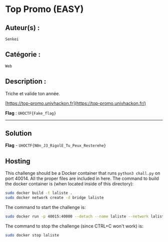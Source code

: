 # Top Promo (EASY)

## Auteur(s) :
`Senkei`

## Catégorie :
`Web`

## Description :

Triche et valide ton année.

[https://top-promo.univhackon.fr](https://top-promo.univhackon.fr/)

**Flag** : `UHOCTF{Fake_flag}`

---

## Solution



**Flag** - `UHOCTF{N0n_J3_RigolE_Tu_Peux_Resterehe}`

## Hosting
This challenge should be a Docker container that runs `python3 chall.py` on port 40014. All the proper files are included in here. The command to build the docker container is (when located inside of this directory):

```bash
sudo docker build -t laliste .
sudo docker network create -d bridge laliste
```

The command to start the challenge is:

```bash
sudo docker run -p 40015:40000 --detach --name laliste --network laliste laliste:latest
```

The command to stop the challenge (since CTRL+C won't work) is:

```bash
sudo docker stop laliste
```

